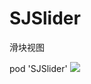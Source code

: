 # SJSlider
滑块视图     

pod 'SJSlider'
<image src = "https://github.com/changsanjiang/SJSlider/blob/master/SJSliderProjectFile/SJSlider/sample.png">
